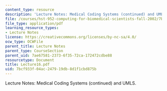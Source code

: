 ```yaml
---
content_type: resource
description: 'Lecture Notes: Medical Coding Systems (continued) and UMLS.'
file: /courses/hst-952-computing-for-biomedical-scientists-fall-2002/7bcf933f04ac247919db8d1f1cbd875b_Lecture16.pdf
file_type: application/pdf
learning_resource_types:
- Lecture Notes
license: https://creativecommons.org/licenses/by-nc-sa/4.0/
ocw_type: OCWFile
parent_title: Lecture Notes
parent_type: CourseSection
parent_uid: 7ae67581-2373-6f35-72ca-172472cdbe88
resourcetype: Document
title: Lecture16.pdf
uid: 7bcf933f-04ac-2479-19db-8d1f1cbd875b
---
```

Lecture Notes: Medical Coding Systems (continued) and UMLS.